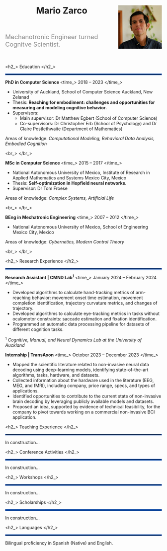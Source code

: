 <!-- ---
layout: page
title: Resume
tags: [resume, academia]
date: 2023-08-14
comments: false
---

## RESUME -->

<!-- ---
layout: /_k=
title: David Whipp's CV
---
# David Whipp
Professor, University of Helsinki

Institute of Seismology, Department of Geosciences and Geography<br/>
P.O. Box 68 (Pietari Kalmin katu 5)<br/>
FI-00014 University of Helsinki, Finland<br/>

<a href="firstname.lastname@helsinki.fi">firstname.lastname@helsinki.fi</a> - +358 (0)2 941 51617

<div id="webaddress">
  <a href="https://davewhipp.github.io"><i class="fa-solid fa-house"></i> davewhipp.github.io</a> - 
  <a href="http://www.helsinki.fi/geodynamics"><i class="fa-solid fa-users"></i> www.helsinki.fi/geodynamics (group)</a><br/>
  <a href="https://github.com/davewhipp"><i class="fa-brands fa-github"></i> davewhipp</a> - 
  <a href="https://orcid.org/0000-0002-3820-6886"><i class="fa-brands fa-orcid"></i> 0000-0002-3820-6886</a> - 
  <a href="https://www.linkedin.com/in/dwhipp/"><i class="fa-brands fa-linkedin"></i> dwhipp</a> - 
  <a href="https://twitter.com/dave_whipp"><i class="fa-brands fa-twitter"></i> @dave_whipp</a>
</div>

## Education

`2003-2008`
**Ph.D., Geology**, *University of Michigan*, Ann Arbor, MI, USA.

`1998-2002`
**B.S., Geology (Physics minor)**, *University of Michigan*, Ann Arbor, MI, USA. -->

<!-- <header>
    <h1 class="page-title"> Resume </h1>
    <div class="hr pb0"></div>
    loading="lazy" style="opacity: 0;
</header> -->

<link rel="stylesheet" type="text/css" href="resume.css">

<header>
    <img class="circle_photo" src="/assets/img/Mario_logo.jpg" align="right" width="140" height="140"> 
    <h1>Mario Zarco</h1>
    <!-- <p class="h3 faded subline title p-job-title">Researcher</p> -->
    <!-- <p_> Researcher </p_> -->
    <div class="hr pb0"></div>
</header>
<!-- <ul>
    <li>This is the first</li>
    <li>
    This is the second
    </li>
    <li>
    This is the third
    </li>
</ul> -->
<!-- <p align="justify">
I am driven by philosophically minded interdisciplinary collaboration. I have experience in computational models and data analysis of cognitive behavior. I use tools from complexity science and machine learning to explore how bodily and environmental dynamics play a fundamental role in cognition. My philosophical baggage is embodied cognition and ecological psychology. I am also interested in agency, consciousness, social cognition, human-machine interaction, and active inference.
</p> -->

<p style="opacity: 0.5; font-size: 20px; align: justify">
Mechanotronic Engineer turned Cognitve Scientist.
</p>

<br>

<!-- <span class="name"> Mario Zarco </span> -->

<h2_> Education </h2_>

<hr style="border:2px solid #0D47A1">

<b> PhD in Computer Science </b> <time_> 2018 – 2023 </time_>

* University of Auckland, School of Computer Science <location> Auckland, New Zelanad </location> 
* Thesis: <b> Reaching for embodiment: challenges and opportunities for measuring and modeling cognitive behavior. </b>
* Supervisors: 
  * Main supervisor: Dr Matthew Egbert (School of Computer Science) 
  * Co-supervisors:  Dr Christopher Erb (School of Psychology) and Dr Claire Postlethwaite (Department of Mathematics)

Areas of knowledge: <i> Computational Modeling, Behavioral Data Analysis, Embodied Cognition </i>

<br_> </br_>

<b> MSc in Computer Science </b> <time_> 2015 – 2017 </time_>

* National Autonomous University of Mexico, Institute of Research in Applied Mathematics and Systems <location> Mexico City, Mexico </location>
* Thesis: <b> Self-optimization in Hopfield neural networks. </b>
* Supervisor: Dr Tom Froese

Areas of knowledge: <i> Complex Systems, Artificial Life </i>

<br_> </br_>

<b> BEng in Mechatronic Engineering </b> <time_> 2007 – 2012 </time_>

* National Autonomous University of Mexico, School of Engineering <location> Mexico City, Mexico </location>
<!-- * Thesis: Evaluation of monocular control visual techniques for NAO humanoid robots locomotion. -->

Areas of knowledge: <i> Cybernetics, Modern Control Theory </i>

<br_> </br_>

<h2_> Research Experience </h2_>

<hr style="border:2px solid #0D47A1">

<b> Research Assistant | CMND Lab<sup>1</sup> </b> <time_> January 2024 – February 2024 </time_>

* Developed algorithms to calculate hand-tracking metrics of arm-reaching behavior: movement onset time estimation, movement completion identification, trajectory curvature metrics, and changes of trajectory.
* Developed algorithms to calculate eye-tracking metrics in tasks without oculomotor constraints: saccade estimation and fixation identification.
* Programmed an automatic data processing pipeline for datasets of different cognition tasks. 

<sup>1</sup> <i>Cognitive, Manual, and Neural Dynamics Lab at the University of Auckland</i>

<b> Internship | TransAxon </b> <time_> October 2023 – December 2023 </time_>

* Mapped the scientific literature related to non-invasive neural data decoding using deep-learning models, identifying state-of-the-art algorithms, tasks, hardware, and datasets.
* Collected information about the hardware used in the literature (EEG, MEG, and fMRI), including company, price range, specs, and types of applications.
* Identified opportunities to contribute to the current state of non-invasive brain decoding by leveraging publicly available models and datasets.
* Proposed an idea, supported by evidence of technical feasibility, for the company to pivot towards working on a commercial non-invasive BCI application.

<p> </p>

<h2_> Teaching Experience </h2_>

<hr style="border:2px solid #0D47A1">

In construction...

<p> </p>

<h2_> Conference Activities </h2_>

<hr style="border:2px solid #0D47A1">

In construction...

<p> </p>

<h2_> Workshops </h2_>

<hr style="border:2px solid #0D47A1">

In construction...

<p> </p>

<h2_> Scholarships </h2_>

<hr style="border:2px solid #0D47A1">

In construction...

<p> </p>

<h2_> Languages </h2_>

<hr style="border:2px solid #0D47A1">

Bilingual proficiency in Spanish (Native) and English.